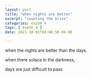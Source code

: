 ```yaml
---
layout: post
title: "when nights are better"
excerpt: "counting the bliss"
categories: exp56_4
tags: [ exp56_4 ]
date: 2021-10-01T08:08:50-04:00

---
```


when the nights are better than the days.

when there solace in the darkness,

days are just difficult to pass

